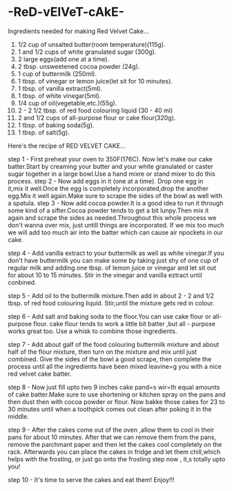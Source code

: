 # -ReD-vElVeT-cAkE-

Ingredients needed for making Red Velvet Cake...

1. 1/2 cup of unsalted butter(room temperature)(115g).
2. 1 and 1/2 cups of white granulated sugar (300g).
3. 2 large eggs(add one at a time).
4. 2 tbsp. unsweetened cocoa powder (24g).
5. 1 cup of buttermilk (250ml).
6. 1 tbsp. of vinegar or lemon juice(let sit for 10 minutes).
7. 1 tbsp. of vanilla extract(5ml).
8. 1 tbsp. of white vinegar(5ml).
9. 1/4 cup of oil(vegetable,etc.)(55g).
10. 2 - 2 1/2 tbsp. of red food colouring liquid (30 - 40 ml)
11. 2 and 1/2 cups of all-purpose flour or cake flour(320g).
12. 1 tbsp. of baking soda(5g).
13. 1 tbsp. of salt(5g). 

Here's the recipe of RED VELVET CAKE...

step 1 - First preheat your oven to 350F(176C).
        Now let's make our cake batter.Start by creaming your butter and your white granulated or caster sugar together in a large bowl.Use a hand mixre or stand mixer to do this process.
step 2 - Now add eggs in it (one at a time).   Drop one egg in  
        it,mix it well.Once the egg is completely incorporated,drop the another egg.Mix it well again.Make sure to scrape the sides of the bowl as well with a spatula.
step 3 -  Now add cocoa powder.It is a good idea to run it through some kind of  a sifter.Cocoa powder tends to get a bit lunpy.Then mix it again and scrape the sides as needed.Throughout this whole process we don't wanna over mix, just untill things are incorporated. If we mix too much we will add too much air into the batter which can cause air npockets in our cake.

step 4 - Add vanilla extract to your buttermilk as well as white vinegar.If you don't have buttermilk you can make some by taking just shy of one cup of regular milk and adding one tbsp. of lemon juice or vinegar and let sit out for about 10 to 15 minutes. Stir in the vinegar and vanilla eztract until conbined.

step 5 - Add oil to the buttermilk mixture.Then add in about 2 - 2 and 1/2 tbsp. of red food colouring liquid. Stir,until the mixture gets red in colour.

step 6 - Add salt and baking soda to the floor.You can use cake flour or all-purpose flour. cake flour tends to work a  little bit batter ,but all - purpose works great too. Use a whisk to combine those ingredients. 

step 7 - Add about galf of the food colouring buttermilk mixture and about half of the flour mixture, then turn on the mixture and mix until just combined. Give the sides of the bowl a good scrape, then complete the process until all the ingredients have been mixed leavine=g you with a nice red velvet cake batter.

step 8 - Now just fill upto two 9 inches cake pand=s wir=th equal amounts of cake batter.Make sure to use shortening or kitchen spray on the pans and then dust then with cocoa powder or flour. Now bakke those cakes for 23 to 30 minutes until when a toothpick comes out clean after poking it in the middle.

step 9 - After the cakes come out of the oven ,allow them to cool in their pans  for about 10 minutes. After that we can remove them from the pans, remove the parchmant paper and then let the cakes cool completely on the rack. Afterwards you can place the cakes in fridge and let them chill,which helps with the frosting, or just go onto the frosting step now , it,s totally upto you!

step 10 - It's time to serve the cakes and eat them! Enjoy!!!